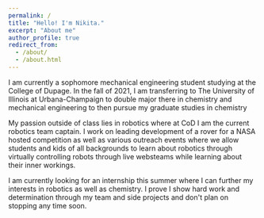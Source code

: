 ```yaml
---
permalink: /
title: "Hello! I'm Nikita."
excerpt: "About me"
author_profile: true
redirect_from: 
  - /about/
  - /about.html
---
```


I am currently a sophomore mechanical engineering student studying at the College of Dupage. In the fall of 2021, I am transferring to The University of Illinois at Urbana-Champaign to double major there in chemistry and mechanical engineering to then pursue my graduate studies in chemistry

My passion outside of class lies in robotics where at CoD I am the current robotics team captain. I work on leading development of a rover for a NASA hosted competition as well as various outreach events where we allow students and kids of all backgrounds to learn about robotics through virtually controlling robots through live websteams while learning about their inner workings.

I am currently looking for an internship this summer where I can further my interests in robotics as well as chemistry. I prove I show hard work and determination through my team and side projects and don't plan on stopping any time soon. 
